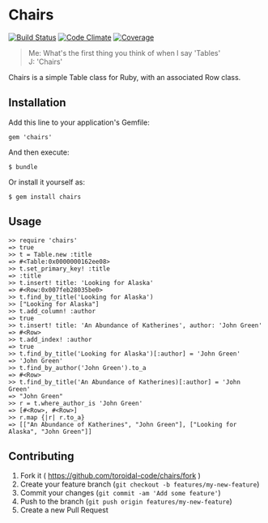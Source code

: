 # Chairs
[![Build Status](http://img.shields.io/travis/toroidal-code/chairs/develop.svg?style=flat)](https://travis-ci.org/toroidal-code/chairs)
[![Code Climate](https://img.shields.io/codeclimate/github/toroidal-code/chairs.png?style=flat)](https://codeclimate.com/github/toroidal-code/chairs)
[![Coverage](https://img.shields.io/codeclimate/coverage/github/toroidal-code/chairs.png?style=flat)](https://codeclimate.com/github/toroidal-code/chairs)

> Me: What's the first thing you think of when I say 'Tables'  
> J: 'Chairs'

Chairs is a simple Table class for Ruby, with an associated Row class. 

## Installation

Add this line to your application's Gemfile:

    gem 'chairs'

And then execute:

    $ bundle

Or install it yourself as:

    $ gem install chairs

## Usage

```irb
>> require 'chairs'  
=> true
>> t = Table.new :title
=> #<Table:0x0000000162ee08>
>> t.set_primary_key! :title
=> :title
>> t.insert! title: 'Looking for Alaska'
=> #<Row:0x007feb28035be0>
>> t.find_by_title('Looking for Alaska')
>> ["Looking for Alaska"]
>> t.add_column! :author
=> true
>> t.insert! title: 'An Abundance of Katherines', author: 'John Green'
=> #<Row>
>> t.add_index! :author
=> true
>> t.find_by_title('Looking for Alaska')[:author] = 'John Green'
=> 'John Green'
>> t.find_by_author('John Green').to_a
=> #<Row>
>> t.find_by_title('An Abundance of Katherines)[:author] = 'John Green'
=> "John Green"
>> r = t.where_author_is 'John Green'
=> [#<Row>, #<Row>]
>> r.map {|r| r.to_a}
=> [["An Abundance of Katherines", "John Green"], ["Looking for Alaska", "John Green"]]
```

## Contributing

1. Fork it ( https://github.com/toroidal-code/chairs/fork )
2. Create your feature branch (`git checkout -b features/my-new-feature`)
3. Commit your changes (`git commit -am 'Add some feature'`)
4. Push to the branch (`git push origin features/my-new-feature`)
5. Create a new Pull Request

